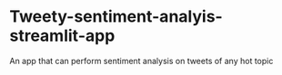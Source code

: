 # Tweety-sentiment-analyis-streamlit-app
An app  that can perform sentiment analysis on tweets of any hot topic
